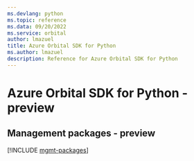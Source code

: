 ```yaml
---
ms.devlang: python
ms.topic: reference
ms.data: 09/20/2022
ms.service: orbital
author: lmazuel
title: Azure Orbital SDK for Python
ms.author: lmazuel
description: Reference for Azure Orbital SDK for Python
---
```

# Azure Orbital SDK for Python - preview

## Management packages - preview
[!INCLUDE [mgmt-packages](orbital-mgmt-index.md)]